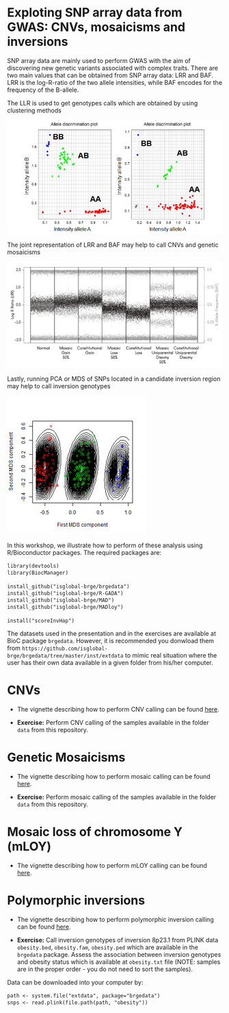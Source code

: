 # Exploting SNP array data from GWAS: CNVs, mosaicisms and inversions

SNP array data are mainly used to perform GWAS with the aim of discovering new genetic variants associated with complex traits. There are two main values that can be obtained from SNP array data: LRR and BAF. LRR is the log-R-ratio of the two allele intensities, while BAF encodes for the frequency of the B-allele. 

The LLR is used to get genotypes calls which are obtained by using clustering methods

![](figures/allele_intensities_2.png)

The joint representation of LRR and BAF may help to call CNVs and genetic mosaicisms

![](figures/CNV_mosaicism.png)


Lastly, running PCA or MDS of SNPs located in a candidate inversion region may help to call inversion genotypes

![](figures/invCallCEU.png)

In this workshop, we illustrate how to perform of these analysis using R/Bioconductor packages. The required packages are:

```
library(devtools)
library(BiocManager)

install_github("isglobal-brge/brgedata")
install_github("isglobal-brge/R-GADA")
install_github("isglobal-brge/MAD")
install_github("isglobal-brge/MADloy")

install("scoreInvHap")
```

The datasets used in the presentation and in the exercises are available at BioC package `brgedata`. However, it is recommended you donwload them from `https://github.com/isglobal-brge/brgedata/tree/master/inst/extdata` to mimic real situation where the user has their own data available in a given folder from his/her computer. 


# CNVs

- The vignette describing how to perform CNV calling can be found [here](https://htmlpreview.github.io/?https://github.com/isglobal-brge/R-GADA/blob/master/vignettes/R-GADA.html).

- **Exercise:** Perform CNV calling of the samples available in the folder `data` from this repository.

# Genetic Mosaicisms

- The vignette describing how to perform mosaic calling can be found [here](https://htmlpreview.github.io/?https://github.com/isglobal-brge/R-GADA/blob/master/vignettes/MAD.html).

- **Exercise:** Perform mosaic calling of the samples available in the folder `data` from this repository.

# Mosaic loss of chromosome Y (mLOY)

- The vignette describing how to perform mLOY calling can be found [here](https://htmlpreview.github.io/?https://github.com/isglobal-brge/R-GADA/blob/master/vignettes/MADloy.html).


# Polymorphic inversions

- The vignette describing how to perform polymorphic inversion calling can be found [here](https://htmlpreview.github.io/?https://github.com/isglobal-brge/R-GADA/blob/master/vignettes/scoreInvHap.html).


- **Exercise:** Call inversion genotypes of inversion 8p23.1 from PLINK data `obesity.bed`, `obesity.fam`, `obesity.ped` which are available in the `brgedata` package. Assess the association between inversion genotypes and obesity status which is available at `obesity.txt` file (NOTE: samples are in the proper order - you do not need to sort the samples). 

Data can be downloaded into your computer by:

```
path <- system.file("extdata", package="brgedata")
snps <- read.plink(file.path(path, "obesity"))
```
